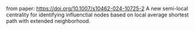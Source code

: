 from paper: https://doi.org/10.1007/s10462-024-10725-2
A new semi-local centrality for identifying influenctial nodes based on local average shortest path with extended neighborhood.
